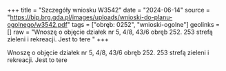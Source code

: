 +++
title = "Szczegóły wniosku W3542"
date = "2024-06-14"
source = "https://bip.brg.gda.pl/images/uploads/wnioski-do-planu-ogolnego/w3542.pdf"
tags = ["obręb: 0252", "wnioski-ogolne"]
geolinks = []
raw = "Wnoszę o objęcie działek nr 5, 4/8, 43/6 obręb 252. 253 strefą zieleni i rekreacji. Jest to tere "
+++

Wnoszę o objęcie działek nr 5, 4/8, 43/6 obręb 252. 253 strefą zieleni i rekreacji. Jest to tere



